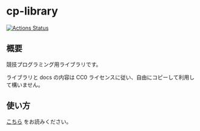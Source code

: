 # cp-library

[![Actions Status](https://github.com/NachiaVivias/cp-library/workflows/verify/badge.svg)](https://github.com/NachiaVivias/cp-library/actions)

## 概要

競技プログラミング用ライブラリです。

ライブラリと docs の内容は CC0 ライセンスに従い、自由にコピーして利用して構いません。

## 使い方

[こちら](https://nachiavivias.github.io/cp-library/) をお読みください。
